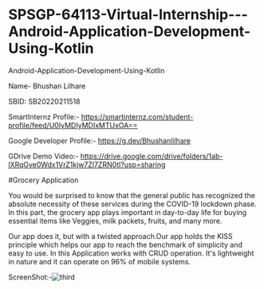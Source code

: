 # SPSGP-64113-Virtual-Internship---Android-Application-Development-Using-Kotlin

Android-Application-Development-Using-Kotlin

Name- Bhushan Lilhare

SBID: SB20220211518

SmartInternz Profile:- https://smartinternz.com/student-profile/feed/U0IyMDIyMDIxMTUxOA==

Google Developer Profile:- https://g.dev/Bhushanlilhare

GDrive Demo Video:- https://drive.google.com/drive/folders/1ab-lXRqGve0Wdx1VrZ1kjw7Zl7ZRN0tl?usp=sharing

#Grocery Application

You would be surprised to know that the general public has recognized the absolute necessity of these services during the COVID-19 lockdown phase. In this part, the grocery app plays important in day-to-day life for buying essential items like Veggies, milk packets, fruits, and many more.

Our app does it, but with a twisted approach.Our app holds the KISS principle which helps our app to reach the benchmark of simplicity and easy to use. In this Application works with CRUD operation. It's lightweight in nature and it can operate on 96% of mobile systems.

ScreenShot:-![third](https://user-images.githubusercontent.com/58482473/192151923-9c2faf76-43e8-4fa5-84e9-e3d3b391ded9.png)
